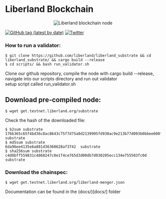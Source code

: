 # Liberland Blockchain    
<p>
<center>

  <img style="max-height: 250px;" alt="Liberland blockchain node" title="Liberland Logo" src="Liberland_official_znak.png">
</center>
</p>


[![GitHub tag (latest by date)](https://img.shields.io/github/v/tag/liberland/liberland_node)](https://github.com/liberland/liberland_node/tags) [![Twitter](https://img.shields.io/badge/Twitter-gray?logo=twitter)](https://twitter.com/liberland)


### How to run a validator:    
```shell
$ git clone https://github.com/liberland/liberland_substrate && cd liberland_substrate/ && cargo build --release 
$ cd scripts/ && bash run_validator.sh
```   
Clone our github repository, compile the node with cargo build --release, navigate into our scripts directory and run out validator  
setup script called run_validator.sh



## Download pre-compiled node:  
```shell
$ wget get.testnet.liberland.org/substrate  
```


Check the hash of the downloaded file:
```shell
$ b2sum substrate 
176b365c65f4bd36c8ac8643c75f7d75a0d2139995fd930ac9e213b77d093b0bbee600fa233037b8566accfaec2c22d62c8ead0b2b0b7c4aa5eee6825a4742a9  substrate
$ md5sum substrate 
6da96ee4135e6a881d36360628af3742  substrate
$ sha256sum substrate 
c4d8bff559831c4868247c0e1f4ce765d3d00db7d030205ecc134e755503fc0d  substrate
```

### Download the chainspec:  
```shell
$ wget get.testnet.liberland.org/liberland-menger.json
```


Documentation can be found in the (docs/)[docs/] folder


